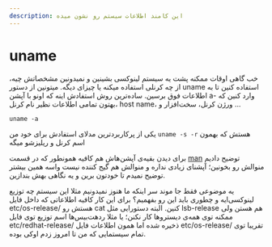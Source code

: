```yaml
---
description: این کامند اطلاعات سیستم رو نشون میده
---
```


# uname

خب گاهی اوقات ممکنه پشت یه سیستم لینوکسی بشینین و نمیدونین مشخصاتش چیه، از چه کرنلی استفاده میکنه یا چیزای دیگه. میتونین از دستور uname استفاده کنین تا به اطلاعات فوق برسین. ساده‌ترین روش استفادش اینه که اونو با آپشن a- وارد کنین که بهتون تمامی اطلاعات نظیر نام کرنل، host name، ورژن کرنل، سخت‌افزار  و ...

```
uname -a
```

یکی از پرکاربردترین مدلای استفادش برای خود من `uname -s -r` هستش که بهمون اسم کرنل و ریلیزشو میگه&#x20;

برای  دیدن بقیه‌ی آپشن‌هاش هم کافیه همونطور که در قسمت [man](man-help.md) توضیح دادیم منوالش رو بخونین؛ آپشنای زیادی نداره و منوالش هم گیج کننده نیست واسه همین بیشتر توضیح نمیدم تا خودتون برین و یه نگاهی بهش بندازین.



یه موضوعی فقط جا موند سر اینکه ما هنوز نمیدونیم مثلا این سیستم چه توزیع لینوکسی‌ایه و چطوری باید این رو بفهمیم؟ برای این کار کافیه اطلاعاتی که داخل فایل etc/os-release/ هستش رو cat کنین. البته دستورایی مثل lsb-release هم هستن ولی ممکنه توی همه‌ی دیستروها کار نکنن؛ یا مثلا ردهت‌بیس‌ها اسم توزیع توی فایل etc/redhat-release/ ذخیره شده اما همون اطلاعات فایل etc/os-release/ تقریبا توی تمام سیستمایی که من تا امروز زدم اوکی بوده.&#x20;
